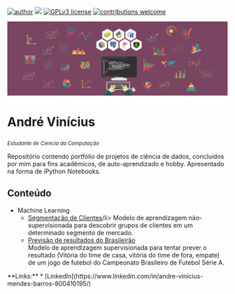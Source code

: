 [![author](https://img.shields.io/badge/author-AndreVinicius-red.svg)](https://www.linkedin.com/in/andre-vinicius-mendes-barros-800410195/) [![](https://img.shields.io/badge/python-3.7+-blue.svg)](https://www.python.org/downloads/release/python-365/) [![GPLv3 license](https://img.shields.io/badge/License-GPLv3-blue.svg)](http://perso.crans.org/besson/LICENSE.html) [![contributions welcome](https://img.shields.io/badge/contributions-welcome-brightgreen.svg?style=flat)](https://github.com/andreviniciusmb/Data_Science)

<p align="center">
  <img src="imagem.jpg" >
</p>

# André Vinícius
<sub>*Estudante de Ciencia da Computação*</sub>

Repositório contendo portfólio de projetos de ciência de dados, concluídos por mim para fins acadêmicos, de auto-aprendizado e hobby. Apresentado na forma de iPython Notebooks.

## Conteúdo
<ul>
  <li>Machine Learning
  <ul>
    <li><a href='https://github.com/andreviniciusmb/Data_Science/tree/master/Market_Segmentation'>Segmentação de Clientes</a>/li>
    Modelo de aprendizagem não-supervisionada para descobrir grupos de clientes em um determinado segmento de mercado.
    <li><a href='https://github.com/andreviniciusmb/Data_Science/tree/master/Previsao_Futebol'>Previsão de resultados do Brasileirão</a></li>
    Modelo de aprendizagem supervisionada para tentar prever o resultado (Vitória do time de casa, vitória do time de fora, empate) de um jogo de futebol do Campeonato Brasileiro de Futebol Série A.
    </ul>
  </li>
</ul>
**Links:**
* [LinkedIn](https://www.linkedin.com/in/andre-vinicius-mendes-barros-800410195/)
